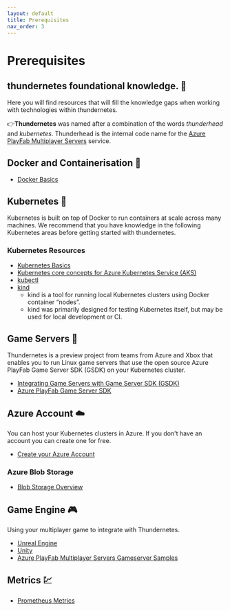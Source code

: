 ```yaml
---
layout: default
title: Prerequisites
nav_order: 3
---
```


# Prerequisites

## thundernetes foundational knowledge. 💖

Here you will find resources that will fill the knowledge gaps when working with technologies within thundernetes. 

👉**Thundernetes** was named after a combination of the words *thunderhead* and *kubernetes*. 
Thunderhead is the internal code name for the [Azure PlayFab Multiplayer Servers](https://azure.microsoft.com/services/playfab/multiplayer-services/) service. 

## Docker and Containerisation 🚢

- [Docker Basics](https://www.docker.com/101-tutorial)

## Kubernetes 🌼

Kubernetes is built on top of Docker to run containers at scale across many machines. We recommend that you have knowledge in the following Kubernetes areas before getting started with thundernetes.

### Kubernetes Resources 

- [Kubernetes Basics](https://kubernetes.io/docs/tutorials/kubernetes-basics/)
- [Kubernetes core concepts for Azure Kubernetes Service (AKS)](https://docs.microsoft.com/azure/aks/concepts-clusters-workloads)
- [kubectl](https://kubernetes.io/docs/reference/kubectl/)
- [kind](https://kind.sigs.k8s.io/)
  - kind is a tool for running local Kubernetes clusters using Docker container “nodes”.
  - kind was primarily designed for testing Kubernetes itself, but may be used for local development or CI.

## Game Servers 👾

Thundernetes is a preview project from teams from Azure and Xbox that enables you to run Linux game servers that use the open source Azure PlayFab Game Server SDK (GSDK) on your Kubernetes cluster. 

- [Integrating Game Servers with Game Server SDK (GSDK)](https://docs.microsoft.com/gaming/playfab/features/multiplayer/servers/integrating-game-servers-with-gsdk)
- [Azure PlayFab Game Server SDK](https://github.com/PlayFab/gsdk)

## Azure Account ☁️

You can host your Kubernetes clusters in Azure. If you don't have an account you can create one for free.
- [Create your Azure Account](https://azure.microsoft.com/free/?WT.mc_id=A261C142F)

### Azure Blob Storage

- [Blob Storage Overview](https://docs.microsoft.com/azure/storage/blobs/storage-blobs-overview)

## Game Engine 🎮

Using your multiplayer game to integrate with Thundernetes.

- [Unreal Engine](https://www.unrealengine.com/)
- [Unity](https://unity.com/)
- [Azure PlayFab Multiplayer Servers Gameserver Samples](https://github.com/PlayFab/MpsSamples)

## Metrics 💹

- [Prometheus Metrics](https://github.com/prometheus-operator/kube-prometheus)
